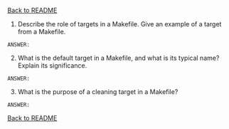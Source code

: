 [Back to README](README.md)

1. Describe the role of targets in a Makefile. Give an example of a target from a Makefile.
```
ANSWER:
```

2. What is the default target in a Makefile, and what is its typical name? Explain its significance.
```
ANSWER:
```

3. What is the purpose of a cleaning target in a Makefile?
```
ANSWER:
```

[Back to README](README.md)